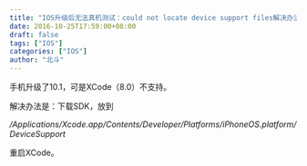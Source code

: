 ```yaml
---
title: "IOS升级后无法真机测试：could not locate device support files解决办法 "
date: 2016-10-25T17:59:00+08:00
draft: false
tags: ["IOS"]
categories: ["IOS"]
author: "北斗"
---
```

手机升级了10.1，可是XCode（8.0）不支持。

解决办法是：下载SDK，放到

*/Applications/Xcode.app/Contents/Developer/Platforms/iPhoneOS.platform/DeviceSupport*

重启XCode。